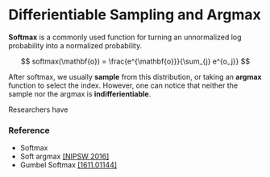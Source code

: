 # Differientiable Sampling and Argmax

**Softmax** is a commonly used function for turning an unnormalized log probability into a normalized probability.

$$
softmax(\mathbf{o}) = \frac{e^{\mathbf{o}}}{\sum_{j} e^{o_j}}
$$

After softmax, we usually **sample** from this distribution, or taking an **argmax** function to select the index. However, one can notice that neither the sample nor the argmax is **indifferientiable**.

Researchers have 

### Reference

* Softmax
* Soft argmax [\[NIPSW 2016\]](https://zhegan27.github.io/Papers/textGAN_nips2016_workshop.pdf)
* Gumbel Softmax [\[1611.01144\]](https://arxiv.org/abs/1611.01144)



